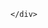 <html>
<head>
<link rel="stylesheet" href="style.css" type="text/css" />
</head>
  <body>
    <div id="container">
	
	</div>
  </body>
</html>
